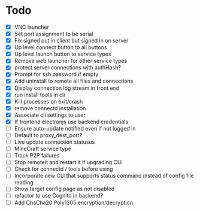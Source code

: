 # Todo

- [x] VNC launcher
- [x] Set port assignment to be serial
- [x] Fix signed out in client but signed in on server
- [x] Up level connect button to all buttons
- [x] Up level launch button to service types
- [x] Remove web launcher for other service types
- [x] protect server connections with authHash?
- [x] Prompt for ssh password if empty
- [x] Add uninstall to remote all files and connections
- [x] Display connection log stream in front end
- [x] run install tools in cli
- [x] Kill processes on exit/crash
- [x] remove connectd installation
- [x] Associate cli settings to user
- [x] If frontend electronjs use backend credentials
- [ ] Ensure auto-update notified even if not logged in
- [ ] Default to proxy_dest_port?
- [ ] Live update connection statuses
- [ ] MineCraft service type
- [ ] Track P2P failures
- [ ] Stop remoteit and restart it if upgrading CLI
- [ ] Check for connectd / tools before using
- [ ] Incorporate new CLI that supports status command instead of config file reading
- [ ] Show target config page as not disabled
- [ ] refactor to use Cognito in backend?
- [ ] Add ChaCha20 Poly1305 encryption/decryption
